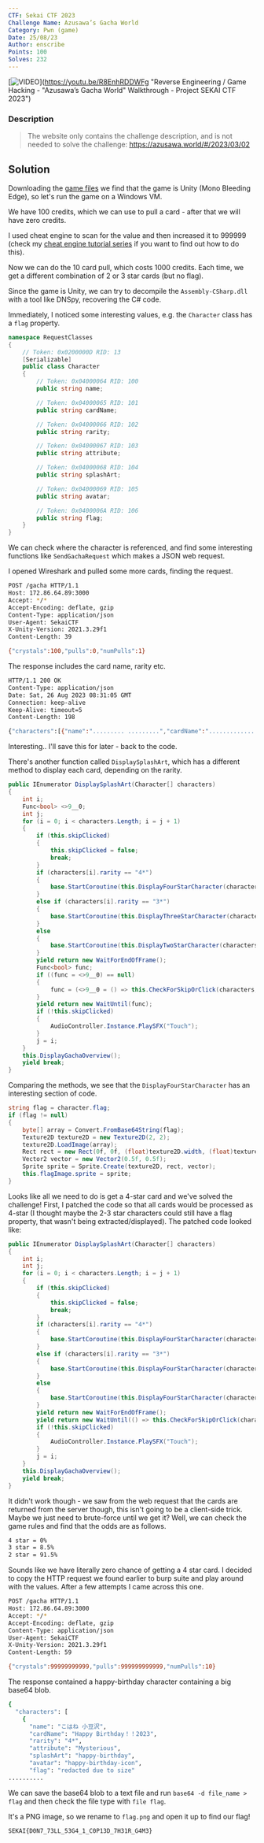 ```yaml
---
CTF: Sekai CTF 2023
Challenge Name: Azusawa’s Gacha World
Category: Pwn (game)
Date: 25/08/23
Author: enscribe
Points: 100
Solves: 232
---
```


[![VIDEO](https://img.youtube.com/vi/R8EnhRDDWFg/0.jpg)](https://youtu.be/R8EnhRDDWFg "Reverse Engineering / Game Hacking - "Azusawa’s Gacha World" Walkthrough - Project SEKAI CTF 2023")

### Description
>The website only contains the challenge description, and is not needed to solve the challenge: https://azusawa.world/#/2023/03/02

## Solution
Downloading the [game files](https://storage.googleapis.com/sekaictf-2023/azusawa/dist.zip) we find that the game is Unity (Mono Bleeding Edge), so let's run the game on a Windows VM.

We have 100 credits, which we can use to pull a card - after that we will have zero credits.

I used cheat engine to scan for the value and then increased it to 999999 (check my [cheat engine tutorial series](https://www.youtube.com/playlist?list=PLmqenIp2RQcg0x2mDAyL2MC23DAGcCR9b) if you want to find out how to do this).

Now we can do the 10 card pull, which costs 1000 credits. Each time, we get a different combination of 2 or 3 star cards (but no flag).

Since the game is Unity, we can try to decompile the `Assembly-CSharp.dll` with a tool like DNSpy, recovering the C# code.

Immediately, I noticed some interesting values, e.g. the `Character` class has a `flag` property.
```csharp
namespace RequestClasses
{
	// Token: 0x0200000D RID: 13
	[Serializable]
	public class Character
	{
		// Token: 0x04000064 RID: 100
		public string name;

		// Token: 0x04000065 RID: 101
		public string cardName;

		// Token: 0x04000066 RID: 102
		public string rarity;

		// Token: 0x04000067 RID: 103
		public string attribute;

		// Token: 0x04000068 RID: 104
		public string splashArt;

		// Token: 0x04000069 RID: 105
		public string avatar;

		// Token: 0x0400006A RID: 106
		public string flag;
	}
}
```

We can check where the character is referenced, and find some interesting functions like `SendGachaRequest` which makes a JSON web request.

I opened Wireshark and pulled some more cards, finding the request.
```bash
POST /gacha HTTP/1.1
Host: 172.86.64.89:3000
Accept: */*
Accept-Encoding: deflate, gzip
Content-Type: application/json
User-Agent: SekaiCTF
X-Unity-Version: 2021.3.29f1
Content-Length: 39

{"crystals":100,"pulls":0,"numPulls":1}
```

The response includes the card name, rarity etc.
```bash
HTTP/1.1 200 OK
Content-Type: application/json
Date: Sat, 26 Aug 2023 08:31:05 GMT
Connection: keep-alive
Keep-Alive: timeout=5
Content-Length: 198

{"characters":[{"name":"......... .........","cardName":"....................................","rarity":"2*","attribute":"Cute","splashArt":"warm-camping-style","avatar":"warm-camping-style-icon"}]}
```

Interesting.. I'll save this for later - back to the code.

There's another function called `DisplaySplashArt`, which has a different method to display each card, depending on the rarity.
```csharp
public IEnumerator DisplaySplashArt(Character[] characters)
{
	int i;
	Func<bool> <>9__0;
	int j;
	for (i = 0; i < characters.Length; i = j + 1)
	{
		if (this.skipClicked)
		{
			this.skipClicked = false;
			break;
		}
		if (characters[i].rarity == "4*")
		{
			base.StartCoroutine(this.DisplayFourStarCharacter(characters[i]));
		}
		else if (characters[i].rarity == "3*")
		{
			base.StartCoroutine(this.DisplayThreeStarCharacter(characters[i]));
		}
		else
		{
			base.StartCoroutine(this.DisplayTwoStarCharacter(characters[i]));
		}
		yield return new WaitForEndOfFrame();
		Func<bool> func;
		if ((func = <>9__0) == null)
		{
			func = (<>9__0 = () => this.CheckForSkipOrClick(characters, i));
		}
		yield return new WaitUntil(func);
		if (!this.skipClicked)
		{
			AudioController.Instance.PlaySFX("Touch");
		}
		j = i;
	}
	this.DisplayGachaOverview();
	yield break;
}
```

Comparing the methods, we see that the `DisplayFourStarCharacter` has an interesting section of code.
```csharp
string flag = character.flag;
if (flag != null)
{
	byte[] array = Convert.FromBase64String(flag);
	Texture2D texture2D = new Texture2D(2, 2);
	texture2D.LoadImage(array);
	Rect rect = new Rect(0f, 0f, (float)texture2D.width, (float)texture2D.height);
	Vector2 vector = new Vector2(0.5f, 0.5f);
	Sprite sprite = Sprite.Create(texture2D, rect, vector);
	this.flagImage.sprite = sprite;
}
```

Looks like all we need to do is get a 4-star card and we've solved the challenge! First, I patched the code so that all cards would be processed as 4-star (I thought maybe the 2-3 star characters could still have a flag property, that wasn't being extracted/displayed). The patched code looked like:
```csharp
public IEnumerator DisplaySplashArt(Character[] characters)
{
    int i;
    int j;
    for (i = 0; i < characters.Length; i = j + 1)
    {
        if (this.skipClicked)
        {
            this.skipClicked = false;
            break;
        }
        if (characters[i].rarity == "4*")
        {
            base.StartCoroutine(this.DisplayFourStarCharacter(characters[i]));
        }
        else if (characters[i].rarity == "3*")
        {
            base.StartCoroutine(this.DisplayFourStarCharacter(characters[i]));
        }
        else
        {
            base.StartCoroutine(this.DisplayFourStarCharacter(characters[i]));
        }
        yield return new WaitForEndOfFrame();
        yield return new WaitUntil(() => this.CheckForSkipOrClick(characters, i));
        if (!this.skipClicked)
        {
            AudioController.Instance.PlaySFX("Touch");
        }
        j = i;
    }
    this.DisplayGachaOverview();
    yield break;
}
```

It didn't work though - we saw from the web request that the cards are returned from the server though, this isn't going to be a client-side trick. Maybe we just need to brute-force until we get it? Well, we can check the game rules and find that the odds are as follows.
```bash
4 star = 0%
3 star = 8.5%
2 star = 91.5%
```

Sounds like we have literally zero chance of getting a 4 star card. I decided to copy the HTTP request we found earlier to burp suite and play around with the values. After a few attempts I came across this one.
```bash
POST /gacha HTTP/1.1
Host: 172.86.64.89:3000
Accept: */*
Accept-Encoding: deflate, gzip
Content-Type: application/json
User-Agent: SekaiCTF
X-Unity-Version: 2021.3.29f1
Content-Length: 59

{"crystals":99999999999,"pulls":999999999999,"numPulls":10}
```

The response contained a happy-birthday character containing a big base64 blob.
```bash
{
  "characters": [
    {
      "name": "こはね 小豆沢",
      "cardName": "Happy Birthday！！2023",
      "rarity": "4*",
      "attribute": "Mysterious",
      "splashArt": "happy-birthday",
      "avatar": "happy-birthday-icon",
      "flag": "redacted due to size"
..........
```

We can save the base64 blob to a text file and run `base64 -d file_name > flag` and then check the file type with `file flag`.

It's a PNG image, so we rename to `flag.png` and open it up to find our flag!
```txt
SEKAI{D0N7_73LL_53G4_1_C0P13D_7H31R_G4M3}
```